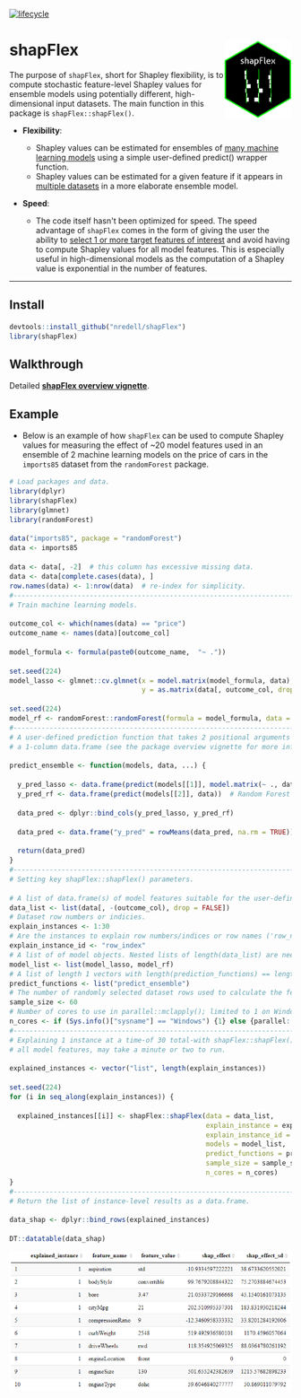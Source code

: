 [![lifecycle](https://img.shields.io/badge/lifecycle-experimental-orange.svg)](https://www.tidyverse.org/lifecycle/#experimental)

# shapFlex <img src="shapFlex_logo.png" alt="shapFlex logo" align="right" height="138.5" style="display: inline-block;">

The purpose of `shapFlex`, short for Shapley flexibility, is to compute stochastic feature-level Shapley values 
for ensemble models using potentially different, high-dimensional input datasets. The main function in this package is `shapFlex::shapFlex()`.

* **Flexibility**: 
    + Shapley values can be estimated for ensembles of <u>many machine learning models</u> using a simple user-defined predict() wrapper function.
    + Shapley values can be estimated for a given feature if it appears in <u>multiple datasets</u> in a more elaborate ensemble model.

* **Speed**:
    + The code itself hasn't been optimized for speed. The speed advantage of `shapFlex` comes in the form of giving the user the ability 
    to <u>select 1 or more target features of interest</u> and avoid having to compute Shapley values for all model features. This is especially 
    useful in high-dimensional models as the computation of a Shapley value is exponential in the number of features.

***

## Install

``` r
devtools::install_github("nredell/shapFlex")
library(shapFlex)
```

## Walkthrough

Detailed **[shapFlex overview vignette](https://nredell.github.io/data_science_blog/shapFlex/)**.

## Example

* Below is an example of how `shapFlex` can be used to compute Shapley values for measuring the effect of 
~20 model features used in an ensemble of 2 machine learning models on the price of cars in the `imports85` 
dataset from the `randomForest` package.

``` r
# Load packages and data.
library(dplyr)
library(shapFlex)
library(glmnet)
library(randomForest)

data("imports85", package = "randomForest")
data <- imports85

data <- data[, -2]  # this column has excessive missing data.
data <- data[complete.cases(data), ]
row.names(data) <- 1:nrow(data)  # re-index for simplicity.
#------------------------------------------------------------------------------
# Train machine learning models.

outcome_col <- which(names(data) == "price")
outcome_name <- names(data)[outcome_col]

model_formula <- formula(paste0(outcome_name,  "~ ."))

set.seed(224)
model_lasso <- glmnet::cv.glmnet(x = model.matrix(model_formula, data), 
                                 y = as.matrix(data[, outcome_col, drop = FALSE], ncol = 1))

set.seed(224)
model_rf <- randomForest::randomForest(formula = model_formula, data = data, ntree = 200)
#------------------------------------------------------------------------------
# A user-defined prediction function that takes 2 positional arguments and returns 
# a 1-column data.frame (see the package overview vignette for more info).

predict_ensemble <- function(models, data, ...) {
  
  y_pred_lasso <- data.frame(predict(models[[1]], model.matrix(~ ., data)))  # LASSO
  y_pred_rf <- data.frame(predict(models[[2]], data))  # Random Forest
  
  data_pred <- dplyr::bind_cols(y_pred_lasso, y_pred_rf)
  
  data_pred <- data.frame("y_pred" = rowMeans(data_pred, na.rm = TRUE))
  
  return(data_pred)
}
#------------------------------------------------------------------------------
# Setting key shapFlex::shapFlex() parameters.

# A list of data.frame(s) of model features suitable for the user-defined predict function(s).
data_list <- list(data[, -(outcome_col), drop = FALSE])
# Dataset row numbers or indicies.
explain_instances <- 1:30
# Are the instances to explain row numbers/indices or row names ('row_name') in the input data?
explain_instance_id <- "row_index"
# A list of of model objects. Nested lists of length(data_list) are needed if length(data_list) > 1.
model_list <- list(model_lasso, model_rf)
# A list of length 1 vectors with length(prediction_functions) == length(data_list).
predict_functions <- list("predict_ensemble")
# The number of randomly selected dataset rows used to calculate the feature-level Shapley values.
sample_size <- 60
# Number of cores to use in parallel::mclapply(); limited to 1 on Windows OS.
n_cores <- if (Sys.info()["sysname"] == "Windows") {1} else {parallel::detectCores() - 1}
#------------------------------------------------------------------------------
# Explaining 1 instance at a time-of 30 total-with shapFlex::shapFlex(). This example, explaining with 
# all model features, may take a minute or two to run.

explained_instances <- vector("list", length(explain_instances))

set.seed(224)
for (i in seq_along(explain_instances)) {
  
  explained_instances[[i]] <- shapFlex::shapFlex(data = data_list, 
                                                 explain_instance = explain_instances[i],  # loop
                                                 explain_instance_id = explain_instance_id,
                                                 models = model_list, 
                                                 predict_functions = predict_functions, 
                                                 sample_size = sample_size, 
                                                 n_cores = n_cores)
}
#------------------------------------------------------------------------------
# Return the list of instance-level results as a data.frame.

data_shap <- dplyr::bind_rows(explained_instances)

DT::datatable(data_shap)
```
![](./shapFlex_output.png)

